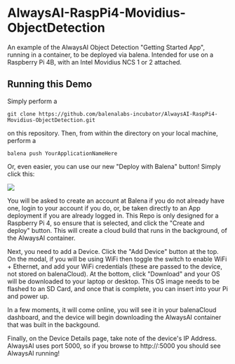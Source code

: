 # AlwaysAI-RaspPi4-Movidius-ObjectDetection
An example of the AlwaysAI Object Detection "Getting Started App", running in a container, to be deployed via balena.  Intended for use on a Raspberry Pi 4B, with an Intel Movidius NCS 1 or 2 attached.

## Running this Demo
Simply perform a 

`git clone https://github.com/balenalabs-incubator/AlwaysAI-RaspPi4-Movidius-ObjectDetection.git` 

on this repository. Then, from within the directory on your local machine, perform a 

`balena push YourApplicationNameHere`

Or, even easier, you can use our new "Deploy with Balena" button!  Simply click this:

[![](https://www.balena.io/deploy.png)](https://dashboard.balena-cloud.com/deploy)

You will be asked to create an account at Balena if you do not already have one, login to your account if you do, or, be taken directly to an App deployment if you are already logged in.  This Repo is only designed for a Raspberry Pi 4, so ensure that is selected, and click the "Create and deploy" button.  This will create a cloud build that runs in the background, of the AlwaysAI container.

Next, you need to add a Device.  Click the "Add Device" button at the top.  On the modal, if you will be using WiFi then toggle the switch to enable WiFi + Ethernet, and add your WiFi credentials (these are passed to the device, not stored on balenaCloud).  At the bottom, click "Download" and your OS will be downloaded to your laptop or desktop.  This OS image needs to be flashed to an SD Card, and once that is complete, you can insert into your Pi and power up.

In a few moments, it will come online, you will see it in your balenaCloud dashboard, and the device will begin downloading the AlwaysAI container that was built in the backgound.  

Finally, on the Device Details page, take note of the device's IP Address.  AlwaysAI uses port 5000, so if you browse to http://<insert-ip-address-here>:5000 you should see AlwaysAI running!

